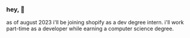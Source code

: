 ### hey, 👋

as of august 2023 i'll be joining shopify as a dev degree intern. i'll work part-time as a developer while earning a computer science degree.
